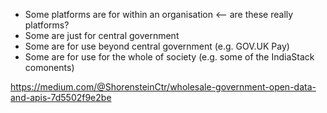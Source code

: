 <!-- TITLE: Government Society -->
<!-- SUBTITLE: A quick summary of Government Society -->

* Some platforms are for within an organisation <-- are these really platforms?
* Some are just for central government
* Some are for use beyond central government (e.g. GOV.UK Pay)
* Some are for use for the whole of society (e.g. some of the IndiaStack comonents)


https://medium.com/@ShorensteinCtr/wholesale-government-open-data-and-apis-7d5502f9e2be